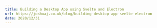```yaml
---
title: Building a Desktop App using Svelte and Electron
url: https://joshuaj.co.uk/blog/building-desktop-app-svelte-electron
date: 2020/12/31
---
```

